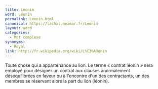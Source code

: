 ```yaml
---
title: Léonin
word: Léonin
permalink: Leonin.html
canonical: https://lachal.neamar.fr/Leonin
layout: word
categories:
  - Mot complexe
synonyms:
  - Royal
link: http://fr.wikipedia.org/wiki/L%C3%A9onin
---
```


Toute chose qui a appartenance au lion.
Le terme « contrat léonin » sera employé pour désigner un contrat aux clauses anormalement déséquilibrées en faveur ou à l'encontre d'un des contractants, un des membres se réservant alors la part du lion (léonin).

